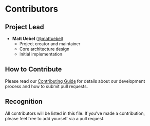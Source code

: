 # Contributors

## Project Lead
- **Matt Uebel** ([@mattuebel](https://github.com/mattuebel))
  - Project creator and maintainer
  - Core architecture design
  - Initial implementation

## How to Contribute
Please read our [Contributing Guide](CONTRIBUTING.md) for details about our development process and how to submit pull requests.

## Recognition
All contributors will be listed in this file. If you've made a contribution, please feel free to add yourself via a pull request.